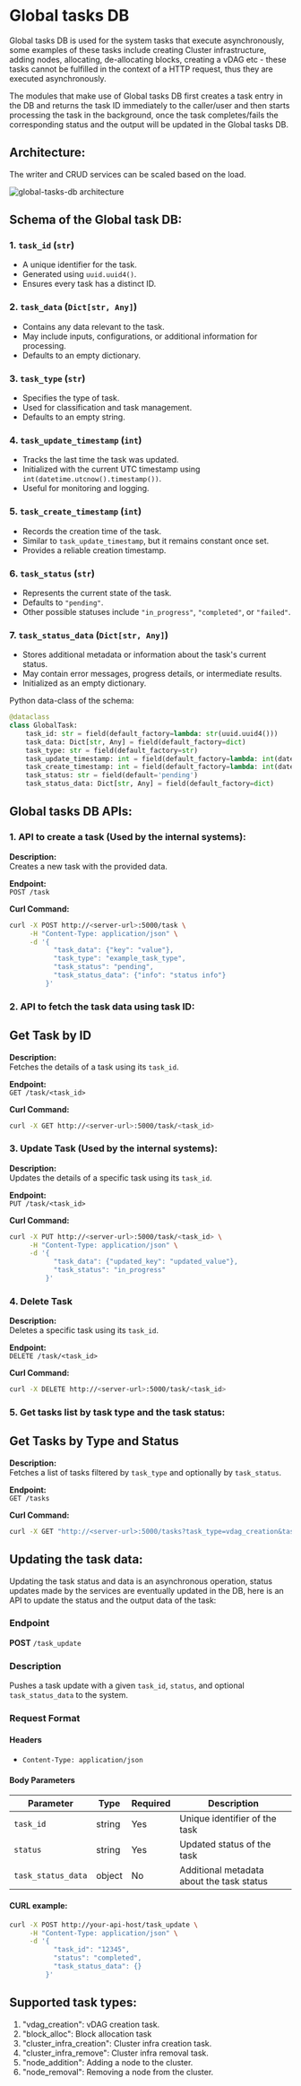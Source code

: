 # Global tasks DB

Global tasks DB is used for the system tasks that execute asynchronously, some examples of these tasks include creating Cluster infrastructure, adding nodes, allocating, de-allocating blocks, creating a vDAG etc - these tasks cannot be fulfilled in the context of a HTTP request, thus they are executed asynchronously. 

The modules that make use of Global tasks DB first creates a task entry in the DB and returns the task ID immediately to the caller/user and then starts processing the task in the background, once the task completes/fails the corresponding status and the output will be updated in the Global tasks DB.

## Architecture:

The writer and CRUD services can be scaled based on the load.

![global-tasks-db architecture](../assets/global-tasks-db.png)


## Schema of the Global task DB:

### 1. `task_id` (`str`)
- A unique identifier for the task.
- Generated using `uuid.uuid4()`.
- Ensures every task has a distinct ID.

### 2. `task_data` (`Dict[str, Any]`)
- Contains any data relevant to the task.
- May include inputs, configurations, or additional information for processing.
- Defaults to an empty dictionary.

### 3. `task_type` (`str`)
- Specifies the type of task.
- Used for classification and task management.
- Defaults to an empty string.

### 4. `task_update_timestamp` (`int`)
- Tracks the last time the task was updated.
- Initialized with the current UTC timestamp using `int(datetime.utcnow().timestamp())`.
- Useful for monitoring and logging.

### 5. `task_create_timestamp` (`int`)
- Records the creation time of the task.
- Similar to `task_update_timestamp`, but it remains constant once set.
- Provides a reliable creation timestamp.

### 6. `task_status` (`str`)
- Represents the current state of the task.
- Defaults to `"pending"`.
- Other possible statuses include `"in_progress"`, `"completed"`, or `"failed"`.

### 7. `task_status_data` (`Dict[str, Any]`)
- Stores additional metadata or information about the task's current status.
- May contain error messages, progress details, or intermediate results.
- Initialized as an empty dictionary.


Python data-class of the schema:

```python
@dataclass
class GlobalTask:
    task_id: str = field(default_factory=lambda: str(uuid.uuid4()))
    task_data: Dict[str, Any] = field(default_factory=dict)
    task_type: str = field(default_factory=str)
    task_update_timestamp: int = field(default_factory=lambda: int(datetime.utcnow().timestamp()))
    task_create_timestamp: int = field(default_factory=lambda: int(datetime.utcnow().timestamp()))
    task_status: str = field(default='pending')
    task_status_data: Dict[str, Any] = field(default_factory=dict)
```

## Global tasks DB APIs:

### 1. API to create a task (Used by the internal systems):

**Description:**  
Creates a new task with the provided data.

**Endpoint:**  
`POST /task`

**Curl Command:**  
```bash
curl -X POST http://<server-url>:5000/task \
     -H "Content-Type: application/json" \
     -d '{
           "task_data": {"key": "value"},
           "task_type": "example_task_type",
           "task_status": "pending",
           "task_status_data": {"info": "status info"}
         }'
```

### 2. API to fetch the task data using task ID:

## Get Task by ID

**Description:**  
Fetches the details of a task using its `task_id`.

**Endpoint:**  
`GET /task/<task_id>`

**Curl Command:**  
```bash
curl -X GET http://<server-url>:5000/task/<task_id>
```

### 3. Update Task (Used by the internal systems):

**Description:**  
Updates the details of a specific task using its `task_id`.

**Endpoint:**  
`PUT /task/<task_id>`

**Curl Command:**  
```bash
curl -X PUT http://<server-url>:5000/task/<task_id> \
     -H "Content-Type: application/json" \
     -d '{
           "task_data": {"updated_key": "updated_value"},
           "task_status": "in_progress"
         }'
```

### 4. Delete Task

**Description:**  
Deletes a specific task using its `task_id`.

**Endpoint:**  
`DELETE /task/<task_id>`

**Curl Command:**  
```bash
curl -X DELETE http://<server-url>:5000/task/<task_id>
```

### 5. Get tasks list by task type and the task status:

## Get Tasks by Type and Status

**Description:**  
Fetches a list of tasks filtered by `task_type` and optionally by `task_status`.

**Endpoint:**  
`GET /tasks`

**Curl Command:**  
```bash
curl -X GET "http://<server-url>:5000/tasks?task_type=vdag_creation&task_status=pending"
```

## Updating the task data:
Updating the task status and data is an asynchronous operation, status updates made by the services are eventually updated in the DB, here is an API to update the status and the output data of the task:

### Endpoint
**POST** `/task_update`

### Description
Pushes a task update with a given `task_id`, `status`, and optional `task_status_data` to the system.

### Request Format

#### Headers
- `Content-Type: application/json`

#### Body Parameters
| Parameter         | Type   | Required | Description |
|------------------|--------|----------|-------------|
| `task_id`       | string | Yes   | Unique identifier of the task |
| `status`        | string | Yes   | Updated status of the task |
| `task_status_data` | object | No  | Additional metadata about the task status |

#### CURL example:
```bash
curl -X POST http://your-api-host/task_update \
     -H "Content-Type: application/json" \
     -d '{
           "task_id": "12345",
           "status": "completed",
           "task_status_data": {}
         }'
```


## Supported task types:

1. "vdag_creation": vDAG creation task.
2. "block_alloc": Block allocation task
3. "cluster_infra_creation": Cluster infra creation task.
4. "cluster_infra_remove": Cluster infra removal task.
5. "node_addition": Adding a node to the cluster.
6. "node_removal": Removing a node from the cluster.



